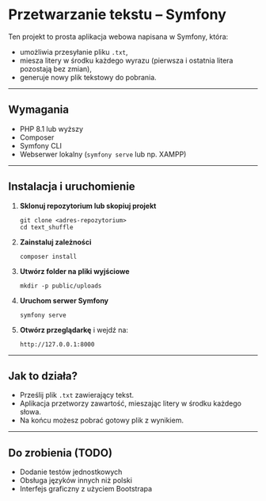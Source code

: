 # Przetwarzanie tekstu – Symfony

Ten projekt to prosta aplikacja webowa napisana w Symfony, która:

- umożliwia przesyłanie pliku `.txt`,
- miesza litery w środku każdego wyrazu (pierwsza i ostatnia litera pozostają bez zmian),
- generuje nowy plik tekstowy do pobrania.

---

## Wymagania

- PHP 8.1 lub wyższy  
- Composer  
- Symfony CLI  
- Webserwer lokalny (`symfony serve` lub np. XAMPP)  

---

##  Instalacja i uruchomienie

1. **Sklonuj repozytorium lub skopiuj projekt**
   ```
   git clone <adres-repozytorium>
   cd text_shuffle
   ```

2. **Zainstaluj zależności**
   ```
   composer install
   ```

3. **Utwórz folder na pliki wyjściowe**
   ```
   mkdir -p public/uploads
   ```

4. **Uruchom serwer Symfony**
   ```
   symfony serve
   ```

5. **Otwórz przeglądarkę** i wejdź na:
   ```
   http://127.0.0.1:8000
   ```

---

## Jak to działa?

- Prześlij plik `.txt` zawierający tekst.
- Aplikacja przetworzy zawartość, mieszając litery w środku każdego słowa.
- Na końcu możesz pobrać gotowy plik z wynikiem.

---

## Do zrobienia (TODO)

- Dodanie testów jednostkowych
- Obsługa języków innych niż polski
- Interfejs graficzny z użyciem Bootstrapa

